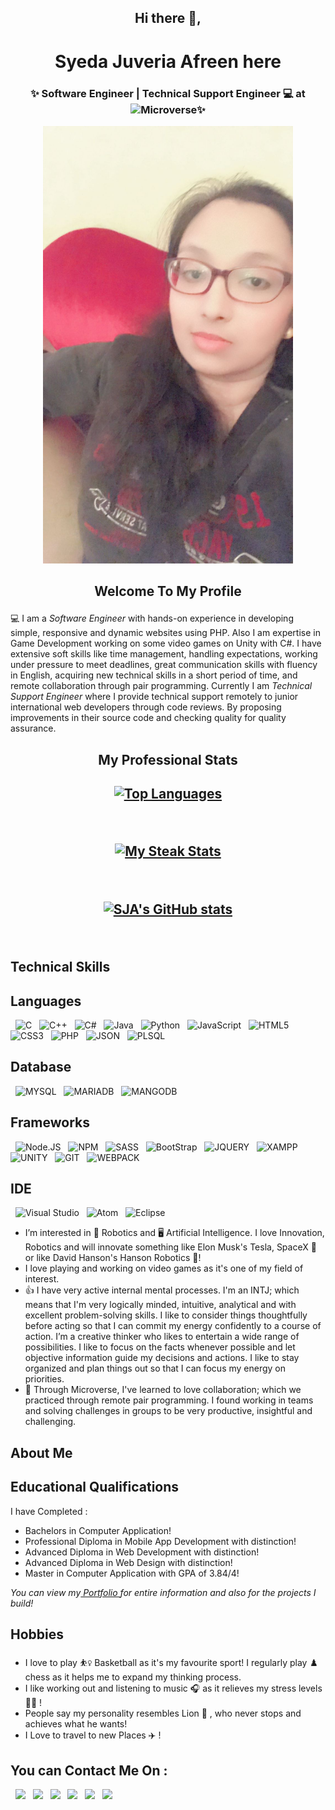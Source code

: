 ### <h2 align="center">Hi there 👋,</h2>
### <h1 align="center">Syeda Juveria Afreen here</h1>
### <h3 align="center">✨ Software Engineer | Technical Support Engineer 💻 at ![Microverse](https://img.shields.io/badge/Microverse-blueviolet)✨</h3>

<p align="center">
  <img src="profile-pic.jpeg" width="400" height="700"/>
</p>

## <p align="center">Welcome To My Profile</p>

💻 I am a <i>Software Engineer</i> with hands-on experience in developing simple, responsive and dynamic websites using PHP. Also I am expertise in Game Development working on some video games on Unity with C#. I have extensive soft skills like time management, handling expectations, working under pressure to meet deadlines, great communication skills with fluency in English, acquiring new technical skills in a short period of time, and remote collaboration through pair programming. Currently I am <i>Technical Support Engineer</i> where I provide technical support remotely to junior international web developers through code reviews. By proposing improvements in their source code and checking quality for quality assurance.

## <p align="center">My Professional Stats</p>

## <p align="center">[![Top Languages](https://github-readme-stats.vercel.app/api/top-langs/?username=sja-thedude)](https://github.com/sja-thedude/github-readme-stats)</p>
&nbsp;

## <p align="center">[![My Steak Stats](https://github-readme-streak-stats.herokuapp.com/?user=sja-thedude)](https://github.com/sja-thedude/github-readme-stats)</p>
&nbsp;

## <p align="center">[![SJA's GitHub stats](https://github-readme-stats.vercel.app/api?username=sja-thedude)](https://github.com/sja-thedude/github-readme-stats)</p>
&nbsp;

## Technical Skills

## Languages
&nbsp;
![C](https://img.shields.io/badge/C-00599C?style=for-the-badge&logo=c&logoColor=white) &nbsp;
![C++](https://img.shields.io/badge/C%2B%2B-00599C?style=for-the-badge&logo=c%2B%2B&logoColor=white) &nbsp;
![C#](https://img.shields.io/badge/C%23-239120?style=for-the-badge&logo=c-sharp&logoColor=white) &nbsp;
![Java](https://img.shields.io/badge/Java-ED8B00?style=for-the-badge&logo=java&logoColor=white) &nbsp;
![Python](https://img.shields.io/badge/Python-3776AB?style=for-the-badge&logo=python&logoColor=white) &nbsp;
![JavaScript](https://img.shields.io/badge/JavaScript-323330?style=for-the-badge&logo=javascript&logoColor=F7DF1E) &nbsp;
![HTML5](https://img.shields.io/badge/HTML5-E34F26?style=for-the-badge&logo=html5&logoColor=white) &nbsp;
![CSS3](https://img.shields.io/badge/CSS3-1572B6?style=for-the-badge&logo=css3&logoColor=white) &nbsp;
![PHP](https://img.shields.io/badge/PHP-777BB4?style=for-the-badge&logo=php&logoColor=white) &nbsp;
![JSON](https://img.shields.io/badge/json-5E5C5C?style=for-the-badge&logo=json&logoColor=white) &nbsp;
![PLSQL](https://img.shields.io/badge/PLSQL-F80000?style=for-the-badge&logo=oracle&logoColor=black)
&nbsp;

## Database
&nbsp;
![MYSQL](https://img.shields.io/badge/MySQL-005C84?style=for-the-badge&logo=mysql&logoColor=white) &nbsp;
![MARIADB](https://img.shields.io/badge/MariaDB-003545?style=for-the-badge&logo=mariadb&logoColor=white) &nbsp;
![MANGODB](https://img.shields.io/badge/MongoDB-white?style=for-the-badge&logo=mongodb&logoColor=4EA94B)
&nbsp;

## Frameworks
&nbsp;
![Node.JS](https://img.shields.io/badge/Node.js-339933?style=for-the-badge&logo=nodedotjs&logoColor=white) &nbsp;
![NPM](https://img.shields.io/badge/npm-CB3837?style=for-the-badge&logo=npm&logoColor=white) &nbsp;
![SASS](https://img.shields.io/badge/Sass-CC6699?style=for-the-badge&logo=sass&logoColor=white) &nbsp;
![BootStrap](https://img.shields.io/badge/Bootstrap-563D7C?style=for-the-badge&logo=bootstrap&logoColor=white) &nbsp;
![JQUERY](https://img.shields.io/badge/jQuery-0769AD?style=for-the-badge&logo=jquery&logoColor=white) &nbsp;
![XAMPP](https://img.shields.io/badge/Xampp-F37623?style=for-the-badge&logo=xampp&logoColor=white) &nbsp;
![UNITY](https://img.shields.io/badge/Unity-100000?style=for-the-badge&logo=unity&logoColor=white) &nbsp;
![GIT](https://img.shields.io/badge/Git-F05032?style=for-the-badge&logo=git&logoColor=white) &nbsp;
![WEBPACK](https://img.shields.io/badge/Webpack-8DD6F9?style=for-the-badge&logo=Webpack&logoColor=white)
&nbsp;

## IDE
&nbsp;
![Visual Studio](https://img.shields.io/badge/Visual_Studio_Code-0078D4?style=for-the-badge&logo=visual%20studio%20code&logoColor=white) &nbsp;
![Atom](https://img.shields.io/badge/Atom-66595C?style=for-the-badge&logo=Atom&logoColor=white) &nbsp;
![Eclipse](https://img.shields.io/badge/Eclipse-2C2255?style=for-the-badge&logo=eclipse&logoColor=white)
&nbsp;

- I’m interested in 🤖 Robotics and :desktop_computer: Artificial Intelligence. I love Innovation, Robotics and will innovate something like Elon Musk's Tesla, SpaceX :rocket: or like David Hanson's Hanson Robotics 🦾!
- I love playing and working on video games as it's one of my field of interest.
- :+1: I have very active internal mental processes. I'm an INTJ; which means that I'm very logically minded, intuitive, analytical and with excellent problem-solving skills.  I like to consider things thoughtfully before acting so that I can commit my energy confidently to a course of action. I’m a creative thinker who likes to entertain a wide range of possibilities. I like to focus on the facts whenever possible and let objective information guide my decisions and actions. I like  to stay organized and plan things out so that I can focus my energy on priorities.
- :slightly_smiling_face: Through Microverse, I've learned to love collaboration; which we practiced through remote pair programming. I found working in teams and solving challenges in groups to be very productive, insightful and challenging.
&nbsp;

## About Me
## Educational Qualifications
I have Completed :
  - Bachelors in Computer Application!
  - Professional Diploma in Mobile App Development with distinction!
  - Advanced Diploma in Web Development with distinction!
  - Advanced Diploma in Web Design with distinction!
  - Master in Computer Application with GPA of 3.84/4!
  
  _You can view my<a href="https://sja-portfolio.netlify.app/"> Portfolio </a>for entire information and also for the projects I build!_
&nbsp;
## Hobbies
  - I love to play ⛹️‍♀️ Basketball as it's my favourite sport! I regularly play ♟️ chess as it helps me to expand my thinking process.
  - I like working out and listening to music 🎧 as it relieves my stress levels 🏋️‍♀️ !
  - People say my personality resembles Lion 🦁 , who never stops and achieves what he wants!
  - I Love to travel to new Places ✈️ !
&nbsp;
## You can Contact Me On :
&nbsp;
<a target="_blank"
href="https://www.linkedin.com/in/syeda-juveria-afreen-23165898/"><img
src="https://img.shields.io/badge/-LinkedIn-0077b5?style=for-the-badge&logo=LinkedIn&logoColor=white"></img></a> &nbsp;
<a target="_blank"
href="https://instagram.com/sja_thedude"><img
src="https://img.shields.io/badge/Instagram-E4405F?style=for-the-badge&logo=instagram&logoColor=white"></img></a> &nbsp;
<a target="_blank"
href="https://twitter.com/sja_thedude"><img
src="https://img.shields.io/badge/-Twitter-1DA1F2?style=for-the-badge&logo=Twitter&logoColor=white"></img></a>  &nbsp;
<a target="_blank"
href="https://codepen.io/SJA"><img
src="https://img.shields.io/badge/Codepen-000000?style=for-the-badge&logo=codepen&logoColor=white"></img></a>  &nbsp;
<a target="_blank"
href="mailto:sja.affu765@gmail.com"><img
src="https://img.shields.io/badge/-Gmail-D14836?style=for-the-badge&logo=Gmail&logoColor=white"></img></a> &nbsp;
<a target="_blank"
href="https://wa.me/+966572705741"><img
src="https://img.shields.io/badge/WhatsApp-25D366?style=for-the-badge&logo=whatsapp&logoColor=white"></a> &nbsp;
